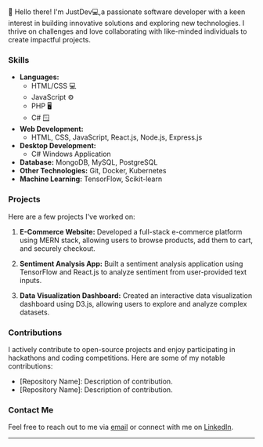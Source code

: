 

👋 Hello there! I'm JustDev💻,a passionate software developer with a keen interest in building innovative solutions and exploring new technologies. I thrive on challenges and love collaborating with like-minded individuals to create impactful projects.

### Skills

- **Languages:** 
  - HTML/CSS 💻
  - JavaScript ⚙️
  - PHP 🖥️
  - C# 🪟
- **Web Development:** 
  - HTML, CSS, JavaScript, React.js, Node.js, Express.js
- **Desktop Development:**
  - C# Windows Application
- **Database:** MongoDB, MySQL, PostgreSQL
- **Other Technologies:** Git, Docker, Kubernetes
- **Machine Learning:** TensorFlow, Scikit-learn

### Projects

Here are a few projects I've worked on:

1. **E-Commerce Website:** Developed a full-stack e-commerce platform using MERN stack, allowing users to browse products, add them to cart, and securely checkout.
   
2. **Sentiment Analysis App:** Built a sentiment analysis application using TensorFlow and React.js to analyze sentiment from user-provided text inputs.

3. **Data Visualization Dashboard:** Created an interactive data visualization dashboard using D3.js, allowing users to explore and analyze complex datasets.

### Contributions

I actively contribute to open-source projects and enjoy participating in hackathons and coding competitions. Here are some of my notable contributions:

- [Repository Name]: Description of contribution.
- [Repository Name]: Description of contribution.

### Contact Me

Feel free to reach out to me via [email](justinparlan123@gmail.com) or connect with me on [LinkedIn](https://www.linkedin.com/in/justdevv/).

---
